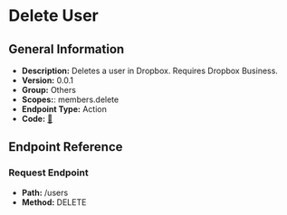 # Delete User

## General Information

- **Description:** Deletes a user in Dropbox. Requires Dropbox Business.
- **Version:** 0.0.1
- **Group:** Others
- **Scopes:**: members.delete
- **Endpoint Type:** Action
- **Code:** [🔗](https://github.com/NangoHQ/integration-templates/tree/main/integrations/dropbox/actions/delete-user.ts)

## Endpoint Reference

### Request Endpoint

- **Path:** /users
- **Method:** DELETE
